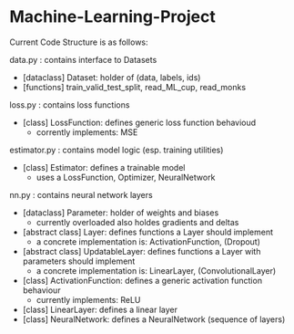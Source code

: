 # Machine-Learning-Project

Current Code Structure is as follows:

data.py : contains interface to Datasets
- [dataclass] Dataset: holder of (data, labels, ids)
- [functions] train_valid_test_split, read_ML_cup, read_monks

loss.py : contains loss functions
- [class] LossFunction: defines generic loss function behavioud
  - corrently implements: MSE

estimator.py : contains model logic (esp. training utilities)
- [class] Estimator: defines a trainable model
  - uses a LossFunction, Optimizer, NeuralNetwork

nn.py : contains neural network layers
- [dataclass] Parameter: holder of weights and biases
  - currently overloaded also holdes gradients and deltas
- [abstract class] Layer: defines functions a Layer should implement
  - a concrete implementation is: ActivationFunction, (Dropout)
- [abstract class] UpdatableLayer: defines functions a Layer with parameters should implement
  - a concrete implementation is: LinearLayer, (ConvolutionalLayer)
- [class] ActivationFunction: defines a generic activation function behaviour
  - currently implements: ReLU
- [class] LinearLayer: defines a linear layer
- [class] NeuralNetwork: defines a NeuralNetwork (sequence of layers)
